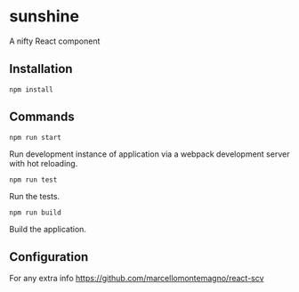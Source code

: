 # sunshine

A nifty React component

## Installation

`npm install`

## Commands

`npm run start`

Run development instance of application via a webpack development server with hot reloading.

`npm run test`

Run the tests.

`npm run build`

Build the application.

## Configuration

For any extra info https://github.com/marcellomontemagno/react-scv
